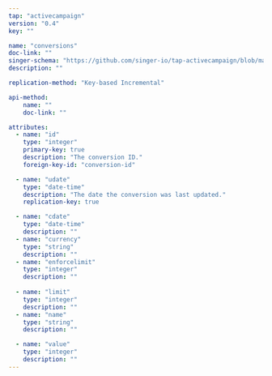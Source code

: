 ```yaml
---
tap: "activecampaign"
version: "0.4"
key: ""

name: "conversions"
doc-link: ""
singer-schema: "https://github.com/singer-io/tap-activecampaign/blob/master/tap_activecampaign/schemas/conversions.json"
description: ""

replication-method: "Key-based Incremental"

api-method:
    name: ""
    doc-link: ""

attributes:
  - name: "id"
    type: "integer"
    primary-key: true
    description: "The conversion ID."
    foreign-key-id: "conversion-id"

  - name: "udate"
    type: "date-time"
    description: "The date the conversion was last updated."
    replication-key: true

  - name: "cdate"
    type: "date-time"
    description: ""
  - name: "currency"
    type: "string"
    description: ""
  - name: "enforcelimit"
    type: "integer"
    description: ""
  
  - name: "limit"
    type: "integer"
    description: ""
  - name: "name"
    type: "string"
    description: ""

  - name: "value"
    type: "integer"
    description: ""
---
```

